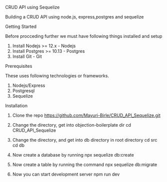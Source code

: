 CRUD API  using Sequelize 

Building a CRUD API using node.js, express,postgres and sequelize

Getting Started

Before procceding further we must have following things installed and setup

  1. Install Nodejs >= 12.x - Nodejs
  2. Install Postgres >= 10.13 - Postgres
  3. Install Git - Git

Prerequisites

These uses following technologies or frameworks.

  1. Nodejs/Express
  2. Postgresql
  3. Sequelize

Installation

1. Clone the repo
  https://github.com/Mayuri-Birle/CRUD_API_Sequelize.git

2. Change the directory, get into objection-boilerplate dir
  cd CRUD_API_Sequelize

3. Change the directory, and get into db directory in root directory
  cd src
  cd db

4. Now create a database by running 
  npx sequelize db:create

5. Now create a table by running the command
  npx sequelize db:migrate

6. Now you can start development server
  npm run dev




